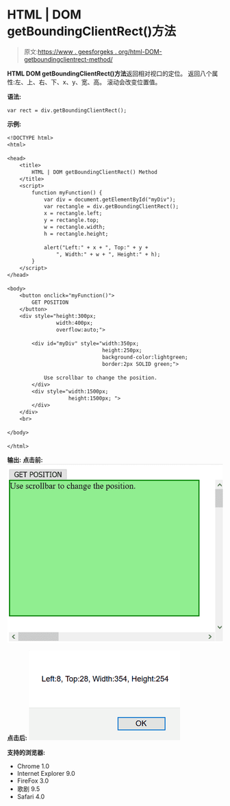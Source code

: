 # HTML | DOM getBoundingClientRect()方法

> 原文:[https://www . geesforgeks . org/html-DOM-getboundingclientrect-method/](https://www.geeksforgeeks.org/html-dom-getboundingclientrect-method/)

**HTML DOM getBoundingClientRect()方法**返回相对视口的定位。
返回八个属性:左、上、右、下、x、y、宽、高。
滚动会改变位置值。

**语法:**

```
var rect = div.getBoundingClientRect();
```

**示例:**

```
<!DOCTYPE html>
<html>

<head>
    <title>
        HTML | DOM getBoundingClientRect() Method
    </title>
    <script>
        function myFunction() {
            var div = document.getElementById("myDiv");
            var rectangle = div.getBoundingClientRect();
            x = rectangle.left;
            y = rectangle.top;
            w = rectangle.width;
            h = rectangle.height;

            alert("Left:" + x + ", Top:" + y +
                ", Width:" + w + ", Height:" + h);
        }
    </script>
</head>

<body>
    <button onclick="myFunction()">
        GET POSITION
    </button>
    <div style="height:300px; 
                width:400px;
                overflow:auto;">

        <div id="myDiv" style="width:350px;
                               height:250px; 
                               background-color:lightgreen;
                               border:2px SOLID green;">

            Use scrollbar to change the position.
        </div>
        <div style="width:1500px;
                    height:1500px; ">
        </div>
    </div>
    <br>

</body>

</html>
```

**输出:**
**点击前:**
![](img/e5014edb76dbea850eea0aa5d3d64a8f.png)

**点击后:**
![](img/1a199ac4c66ec1fad3bce66ad416c2fa.png)

**支持的浏览器:**

*   Chrome 1.0
*   Internet Explorer 9.0
*   FireFox 3.0
*   歌剧 9.5
*   Safari 4.0